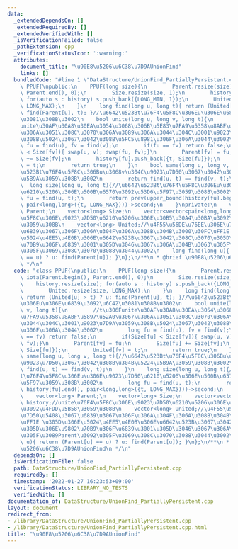 ```yaml
---
data:
  _extendedDependsOn: []
  _extendedRequiredBy: []
  _extendedVerifiedWith: []
  _isVerificationFailed: false
  _pathExtension: cpp
  _verificationStatusIcon: ':warning:'
  attributes:
    document_title: "\u90E8\u5206\u6C38\u7D9AUnionFind"
    links: []
  bundledCode: "#line 1 \"DataStructure/UnionFind_PartiallyPersistent.cpp\"\nclass\
    \ PPUF{\npublic:\n    PPUF(long size){\n        Parent.resize(size); iota(Parent.begin(),\
    \ Parent.end(), 0);\n        Size.resize(size, 1);\n        history.resize(size);\
    \ for(auto s : history) s.push_back({LONG_MIN, 1});\n        United.resize(size,\
    \ LONG_MAX);\n    }\n    long find(long u, long t){ return (United[u] > t) ? u:\
    \ find(Parent[u], t); }//\u6642\u523Bt\u76F4\u5F8C\u306Eu\u306E\u6839\u3092\u6C42\
    \u3081\u308B\u3002\n    bool unite(long u, long v, long t){\n        //t\u306F\
    unite\u30AF\u30A8\u30EA\u3054\u3068\u306B\u5E83\u7FA9\u5358\u8ABF\u5897\u52A0\u3067\
    \u306A\u3051\u308C\u3070\u306A\u3089\u306A\u3044\u304C\u3001\u9023\u7D9A\u3059\
    \u308B\u5024\u3067\u3042\u308B\u5FC5\u8981\u306F\u306A\u3044\u3002\n        long\
    \ fu = find(u), fv = find(v);\n        if(fu == fv) return false;\n        if(Size[fu]\
    \ < Size[fv]){ swap(u, v); swap(fu, fv);}\n        Parent[fv] = fu;\n        Size[fu]\
    \ += Size[fv];\n        history[fu].push_back({t, Size[fu]});\n        United[fv]\
    \ = t;\n        return true;\n    }\n    bool same(long u, long v, long t){//\u6642\
    \u523Bt\u76F4\u5F8C\u306Bu\u3068v\u304C\u9023\u7D50\u3067\u3042\u308B\u304B\u5224\
    \u5B9A\u3059\u308B\u3002\n        return find(u, t) == find(v, t);\n    }\n  \
    \  long size(long u, long t){//\u6642\u523Bt\u76F4\u5F8C\u306Eu\u306E\u9023\u7D50\
    \u6210\u5206\u306E\u500B\u6570\u3092\u53D6\u5F97\u3059\u308B\u3002\n        long\
    \ fu = find(u, t);\n        return prev(upper_bound(history[fu].begin(), history[fu].end(),\
    \ pair<long,long>({t, LONG_MAX})))->second;\n    }\nprivate:\n    vector<long>\
    \ Parent;\n    vector<long> Size;\n    vector<vector<pair<long,long>>> history;//unite\u76F4\
    \u5F8C\u306E\u9023\u7D50\u6210\u5206\u306E\u30B5\u30A4\u30BA\u3092\u4FDD\u5B58\
    \u3059\u308B\n    vector<long> United;//\u4F55\u56DE\u76EE\u306E\u7D50\u5408\u3067\
    \u6839\u3067\u306F\u306A\u304F\u306A\u308B\u304B\u3000\u30FC\uFF1E \u305D\u306E\
    \u5024\u4EE5\u4E0B\u306E\u6642\u523B\u3067\u3042\u308C\u3070\u305D\u306E\u9802\
    \u70B9\u306F\u6839\u3001\u305D\u3046\u3067\u306A\u304B\u3063\u305F\u3089Parent\u3092\
    \u305F\u3069\u308C\u3070\u3088\u3044\u3002\n    long find(long u){ return (Parent[u]\
    \ == u) ? u: find(Parent[u]); }\n};\n/**\n * @brief \u90E8\u5206\u6C38\u7D9AUnionFind\n\
    \ */\n"
  code: "class PPUF{\npublic:\n    PPUF(long size){\n        Parent.resize(size);\
    \ iota(Parent.begin(), Parent.end(), 0);\n        Size.resize(size, 1);\n    \
    \    history.resize(size); for(auto s : history) s.push_back({LONG_MIN, 1});\n\
    \        United.resize(size, LONG_MAX);\n    }\n    long find(long u, long t){\
    \ return (United[u] > t) ? u: find(Parent[u], t); }//\u6642\u523Bt\u76F4\u5F8C\
    \u306Eu\u306E\u6839\u3092\u6C42\u3081\u308B\u3002\n    bool unite(long u, long\
    \ v, long t){\n        //t\u306Funite\u30AF\u30A8\u30EA\u3054\u3068\u306B\u5E83\
    \u7FA9\u5358\u8ABF\u5897\u52A0\u3067\u306A\u3051\u308C\u3070\u306A\u3089\u306A\
    \u3044\u304C\u3001\u9023\u7D9A\u3059\u308B\u5024\u3067\u3042\u308B\u5FC5\u8981\
    \u306F\u306A\u3044\u3002\n        long fu = find(u), fv = find(v);\n        if(fu\
    \ == fv) return false;\n        if(Size[fu] < Size[fv]){ swap(u, v); swap(fu,\
    \ fv);}\n        Parent[fv] = fu;\n        Size[fu] += Size[fv];\n        history[fu].push_back({t,\
    \ Size[fu]});\n        United[fv] = t;\n        return true;\n    }\n    bool\
    \ same(long u, long v, long t){//\u6642\u523Bt\u76F4\u5F8C\u306Bu\u3068v\u304C\
    \u9023\u7D50\u3067\u3042\u308B\u304B\u5224\u5B9A\u3059\u308B\u3002\n        return\
    \ find(u, t) == find(v, t);\n    }\n    long size(long u, long t){//\u6642\u523B\
    t\u76F4\u5F8C\u306Eu\u306E\u9023\u7D50\u6210\u5206\u306E\u500B\u6570\u3092\u53D6\
    \u5F97\u3059\u308B\u3002\n        long fu = find(u, t);\n        return prev(upper_bound(history[fu].begin(),\
    \ history[fu].end(), pair<long,long>({t, LONG_MAX})))->second;\n    }\nprivate:\n\
    \    vector<long> Parent;\n    vector<long> Size;\n    vector<vector<pair<long,long>>>\
    \ history;//unite\u76F4\u5F8C\u306E\u9023\u7D50\u6210\u5206\u306E\u30B5\u30A4\u30BA\
    \u3092\u4FDD\u5B58\u3059\u308B\n    vector<long> United;//\u4F55\u56DE\u76EE\u306E\
    \u7D50\u5408\u3067\u6839\u3067\u306F\u306A\u304F\u306A\u308B\u304B\u3000\u30FC\
    \uFF1E \u305D\u306E\u5024\u4EE5\u4E0B\u306E\u6642\u523B\u3067\u3042\u308C\u3070\
    \u305D\u306E\u9802\u70B9\u306F\u6839\u3001\u305D\u3046\u3067\u306A\u304B\u3063\
    \u305F\u3089Parent\u3092\u305F\u3069\u308C\u3070\u3088\u3044\u3002\n    long find(long\
    \ u){ return (Parent[u] == u) ? u: find(Parent[u]); }\n};\n/**\n * @brief \u90E8\
    \u5206\u6C38\u7D9AUnionFind\n */\n"
  dependsOn: []
  isVerificationFile: false
  path: DataStructure/UnionFind_PartiallyPersistent.cpp
  requiredBy: []
  timestamp: '2022-01-27 16:23:53+09:00'
  verificationStatus: LIBRARY_NO_TESTS
  verifiedWith: []
documentation_of: DataStructure/UnionFind_PartiallyPersistent.cpp
layout: document
redirect_from:
- /library/DataStructure/UnionFind_PartiallyPersistent.cpp
- /library/DataStructure/UnionFind_PartiallyPersistent.cpp.html
title: "\u90E8\u5206\u6C38\u7D9AUnionFind"
---
```

